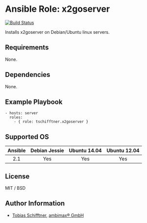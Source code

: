 # Ansible Role: x2goserver

[![Build Status](https://travis-ci.org/tschifftner/ansible-role-x2goserver.svg)](https://travis-ci.org/tschifftner/ansible-role-x2goserver)

Installs x2goserver on Debian/Ubuntu linux servers.

## Requirements

None.

## Dependencies

None.

## Example Playbook

    - hosts: server
      roles:
        - { role: tschifftner.x2goserver }

## Supported OS

Ansible          | Debian Jessie    | Ubuntu 14.04    | Ubuntu 12.04
:--------------: | :--------------: | :-------------: | :-------------: 
2.1              | Yes              | Yes             | Yes

## License

MIT / BSD

## Author Information

 - [Tobias Schifftner](https://twitter.com/tschifftner), [ambimax® GmbH](https://www.ambimax.de)